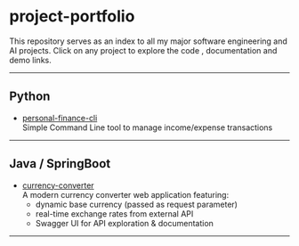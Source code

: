 # project-portfolio

This repository serves as an index to all my major software engineering and AI projects.
Click on any project to explore the code , documentation and demo links.

---
## Python
- [personal-finance-cli](https://github.com/TejasviR1412/Expense-Tracker-CLI)  
  Simple Command Line tool to manage income/expense transactions
---
## Java / SpringBoot 
- [currency-converter](https://github.com/TejasviR1412/currency-converter)  
  A modern currency converter web application featuring:  
  - dynamic base currency (passed as request parameter)  
  - real-time exchange rates from external API  
  - Swagger UI for API exploration & documentation  
---
